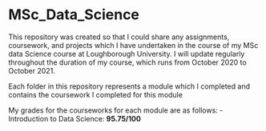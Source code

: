 # MSc_Data_Science
This repository was created so that I could share any assignments, coursework, and projects which I have undertaken in the course of my MSc data Science course at Loughborough University.
I will update regularly throughout the duration of my course, which runs from October 2020 to October 2021.

Each folder in this repository represents a module which I completed and contains the coursework I completed for this module

My grades for the courseworks for each module are as follows:
-Introduction to Data Science: **95.75/100**
